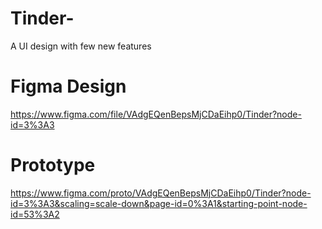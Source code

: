 # Tinder-
 A UI design with few new features
 
 # Figma Design
 https://www.figma.com/file/VAdgEQenBepsMjCDaEihp0/Tinder?node-id=3%3A3
 
 # Prototype
 https://www.figma.com/proto/VAdgEQenBepsMjCDaEihp0/Tinder?node-id=3%3A3&scaling=scale-down&page-id=0%3A1&starting-point-node-id=53%3A2
